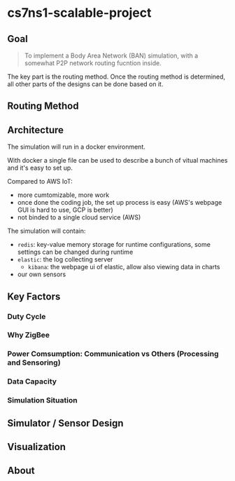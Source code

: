 # cs7ns1-scalable-project

## Goal

> To implement a Body Area Network (BAN) simulation, with a somewhat P2P network routing fucntion inside.

The key part is the routing method. Once the routing method is determined, all other parts of the designs can be done based on it.

## Routing Method

## Architecture

The simulation will run in a docker environment.

With docker a single file can be used to describe a bunch of vitual machines and it's easy to set up.

Compared to AWS IoT:

- more cumtomizable, more work
- once done the coding job, the set up process is easy (AWS's webpage GUI is hard to use, GCP is better)
- not binded to a single cloud service (AWS)

The simulation will contain:

- `redis`: key-value memory storage for runtime configurations, some settings can be changed during runtime
- `elastic`: the log collecting server
  - `kibana`: the webpage ui of elastic, allow also viewing data in charts
- our own sensors

## Key Factors

### Duty Cycle

### Why ZigBee

### Power Comsumption: Communication vs Others (Processing and Sensoring)

### Data Capacity

### Simulation Situation

## Simulator / Sensor Design

## Visualization

## About
